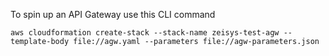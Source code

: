 To spin up an API Gateway use this CLI command
```
aws cloudformation create-stack --stack-name zeisys-test-agw --template-body file://agw.yaml --parameters file://agw-parameters.json
```